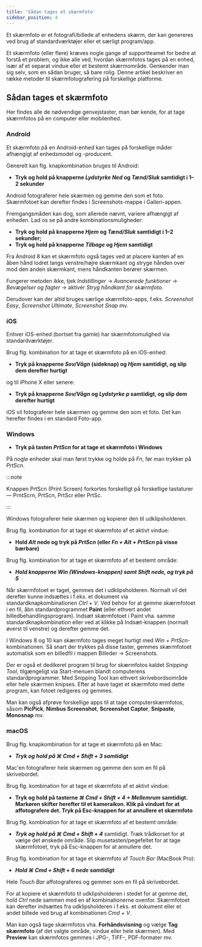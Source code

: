 ```yaml
---
title: 'Sådan tages et skærmfoto'
sidebar_position: 4
---
```


Et skærmfoto er et fotografi/billede af enhedens skærm, der kan genereres ved brug af standardværktøjer eller et særligt program/app.

Et skærmfoto (eller flere) kræves nogle gange af supportteamet for bedre at forstå et problem, og ikke alle ved, hvordan skærmfotos tages på en enhed, især af et separat vindue eller et bestemt skærmområde. Genkender man sig selv, som en sådan bruger, så bare rolig. Denne artikel beskriver en række metoder til skærmfotografering på forskellige platforme.

## Sådan tages et skærmfoto

Her findes alle de nødvendige genvejstaster, man bør kende, for at tage skærmfotos på en computer eller mobilenhed.

### Android

Et skærmfoto på en Android-enhed kan tages på forskellige måder afhængigt af enhedsmodel og -producent.

Generelt kan flg. knapkombination bruges til Android:

- **Tryk og hold på knapperne *Lydstyrke Ned* og *Tænd/Sluk* samtidigt i 1–2 sekunder**

Android fotograferer hele skærmen og gemme den som et foto. Skærmfotoet kan derefter findes i Screenshots-mappe i Galleri-appen.

Fremgangsmåden kan dog, som allerede nævnt, variere afhængigt af enheden. Lad os se på andre kombinationsmuligheder:

- **Tryk og hold på knapperne *Hjem* og *Tænd/Sluk* samtidigt i 1–2 sekunder;**
- **Tryk og hold på knapperne *Tilbage* og *Hjem* samtidigt**

Fra Android 8 kan et skærmfoto også tages ved at placere kanten af en åben hånd lodret langs venstre/højre skærmkant og stryge hånden over mod den anden skærmkant, mens håndkanten berører skærmen.

Fungerer metoden ikke, tjek *Indstillinger* → *Avancerede funktioner* → *Bevægelser og fagter* → aktivér *Stryg håndkant for skærmfoto*.

Derudover kan der altid bruges særlige skærmfoto-apps, f.eks. *Screenshot Easy*, *Screenshot Ultimate*, *Screenshot Snap* mv.

### iOS

Enhver iOS-enhed (bortset fra gamle) har skærmfotomulighed via standardværktøjer.

Brug flg. kombination for at tage et skærmfoto på en iOS-enhed:

- **Tryk på knapperne *Sov/Vågn* (sideknap) og *Hjem* samtidigt, og slip dem derefter hurtigt**

og til iPhone X eller senere:

- **Tryk på knapperne *Sov/Vågn* og *Lydstyrke p* samtidigt, og slip dem derefter hurtigt**

iOS vil fotograferer hele skærmen og gemme den som et foto. Det kan herefter findes i en standard Foto-app.

### Windows

- **Tryk på tasten *PrtScn* for at tage et skærmfoto i Windows**

På nogle enheder skal man først trykke og holde på *Fn*, før man trykker på *PrtScn*.

:::note

Knappen PrtScn (Print Screen) forkortes forskelligt på forskellige tastaturer — PrntScrn, PrtScn, PrtScr eller PrtSc.

:::

Windows fotograferer hele skærmen og kopierer den til udklipsholderen.

Brug flg. kombination for at tage et skærmfoto af et aktivt vindue:

- **Hold *Alt* nede og tryk på *PrtScn* (eller *Fn + Alt + PrtScn* på visse bærbare)**

Brug flg. kombination for at tage et skærmfoto af et bestemt område:

- ***Hold knapperne *Win* (Windows-knappen) samt *Shift* nede, og tryk på ***S******

Når skærmfotoet er taget, gemmes det i udklipsholderen. Normalt vil det derefter kunne indsættes i f.eks. et dokument via standardknapkombinationen *Ctrl + V*. Ved behov for at gemme skærmfotoet i en fil, åbn standardprogrammet **Paint** (eller ethvert andet billedbehandlingsprogram). Indsæt skærmfotoet i Paint vha. samme standardknapkombination eller ved at klikke på Indsæt-knappen (normalt øverst til venstre) og derefter gemme det.

I Windows 8 og 10 kan skærmfoto tages meget hurtigt med *Win + PrtScn*-kombinationen. Så snart der trykkes på disse taster, gemmes skærmfotoet automatisk som en billedfil i mappen Billeder → Screenshots.

Der er også et dedikeret program til brug for skærmfotos kaldet *Snipping Tool*, tilgængeligt via Start-menuen blandt computerens standardprogrammer. Med Snipping Tool kan ethvert skrivebordsområde eller hele skærmen knipses. Efter at have taget et skærmfoto med dette program, kan fotoet redigeres og gemmes.

Man kan også afprøve forskellige apps til at tage computerskærmfotos, såsom **PicPick**, **Nimbus Screenshot**, **Screenshot Captor**, **Snipaste**, **Monosnap** mv.

### macOS

Brug flg. knapkombination for at tage et skærmfoto på en Mac:

- ***Tryk og hold på ***⌘ Cmd + Shift + 3*** samtidigt***

Mac'en fotograferer hele skærmen og gemme den som en fil på skrivebordet.

Brug flg. kombination for at tage et skærmfoto af et aktivt vindue:

- **Tryk og hold på tasterne *⌘ Cmd + Shift + 4 + Mellemrum* samtidigt.  Markøren skifter herefter til et kameraikon. Klik på vinduet for at affotografere det. Tryk på Esc-knappen for at annullere et skærmfoto**

Brug flg. kombination for at tage et skærmfoto af et bestemt område:

- ***Tryk og hold på ***⌘ Cmd + Shift + 4****** samtidigt. Træk trådkorset for at vælge det ønskede område. Slip musetasten/pegefeltet for at tage skærmfotoet, tryk på Esc-knappen for at annullere det.

Brug flg. kombination for at tage et skærmfoto af *Touch Bar* (MacBook Pro):

- ***Hold ***⌘ Cmd + Shift + 6*** nede samtidigt***

Hele *Touch Bar* affotograferes og gemmer som en fil på skrivebordet.

For at kopiere et skærmfoto til udklipsholderen i stedet for at gemme det, hold *Ctrl* nede sammen med en af kombinationerne ovenfor. Skærmfotoet kan derefter indsættes fra udklipsholderen i f.eks. et dokument eller et andet billede ved brug af kombinationen *Cmd + V*.

Man kan også tage skærmfotos vha. **Forhåndsvisning** og vælge **Tag skærmfoto** (af det valgte område, vindue eller hele skærmen). Med **Preview** kan skærmfotos gemmes i JPG-, TIFF-, PDF-formater mv.

